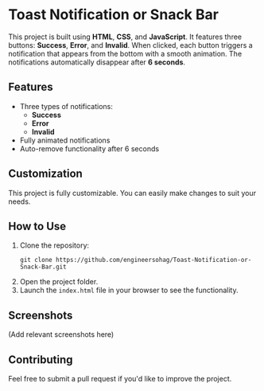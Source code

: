 # Toast Notification or Snack Bar

This project is built using **HTML**, **CSS**, and **JavaScript**. It features three buttons: **Success**, **Error**, and **Invalid**. When clicked, each button triggers a notification that appears from the bottom with a smooth animation. The notifications automatically disappear after **6 seconds**.

## Features
- Three types of notifications:
  - **Success**
  - **Error**
  - **Invalid**
- Fully animated notifications
- Auto-remove functionality after 6 seconds

## Customization
This project is fully customizable. You can easily make changes to suit your needs.

## How to Use
1. Clone the repository:
   ```
   git clone https://github.com/engineersohag/Toast-Notification-or-Snack-Bar.git
   ```
2. Open the project folder.
3. Launch the `index.html` file in your browser to see the functionality.

## Screenshots
(Add relevant screenshots here)

## Contributing
Feel free to submit a pull request if you'd like to improve the project.
